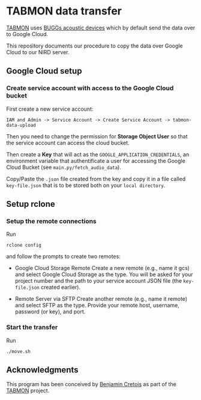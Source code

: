 # TABMON data transfer

[TABMON](https://www.nina.no/english/TABMON) uses [BUGGs acoustic devices](https://www.bugg.xyz/) which by default send the data over to Google Cloud.

This repository documents our procedure to copy the data over Google Cloud to our NIRD server.

## Google Cloud setup

### Create service account with access to the Google Cloud bucket

First create a new service account:

```
IAM and Admin -> Service Account -> Create Service Account -> tabmon-data-upload
```

Then you need to change the permission for **Storage Object User** so that the service account can access the cloud bucket.

Then create a **Key** that will act as the `GOOGLE_APPLICATION_CREDENTIALS`, an environment variable that authentificate a user for accessing the Google Cloud Bucket (see `main.py/fetch_audio_data`).

Copy/Paste the `.json` file created from the key and copy it in a file called `key-file.json` that is to be stored both on your `local directory`.


## Setup rclone

### Setup the remote connections

Run

```
rclone config
```

and follow the prompts to create two remotes:

- Google Cloud Storage Remote
Create a new remote (e.g., name it gcs) and select Google Cloud Storage as the type. You will be asked for your project number and the path to your service account JSON file (the `key-file.json` created earlier).

- Remote Server via SFTP
Create another remote (e.g., name it remote) and select SFTP as the type. Provide your remote host, username, password (or key), and port.


### Start the transfer

Run

```
./move.sh
```

## Acknowledgments

This program has been conceived by [Benjamin Cretois](https://bencretois.github.io/) as part of the [TABMON](https://www.nina.no/english/TABMON) project.

